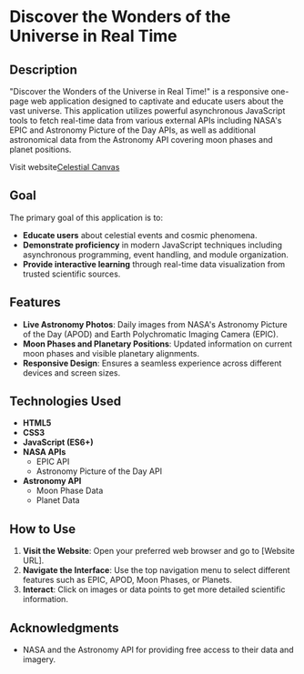 # **Discover the Wonders of the Universe in Real Time**

## **Description**

"Discover the Wonders of the Universe in Real Time!" is a responsive one-page web application designed to captivate and educate users about the vast universe. This application utilizes powerful asynchronous JavaScript tools to fetch real-time data from various external APIs including NASA's EPIC and Astronomy Picture of the Day APIs, as well as additional astronomical data from the Astronomy API covering moon phases and planet positions.

Visit website[Celestial Canvas](https://katterina71.github.io/Celestial-Canvas/)

## **Goal**

The primary goal of this application is to:

- **Educate users** about celestial events and cosmic phenomena.
- **Demonstrate proficiency** in modern JavaScript techniques including asynchronous programming, event handling, and module organization.
- **Provide interactive learning** through real-time data visualization from trusted scientific sources.

## **Features**

- **Live Astronomy Photos**: Daily images from NASA's Astronomy Picture of the Day (APOD) and Earth Polychromatic Imaging Camera (EPIC).
- **Moon Phases and Planetary Positions**: Updated information on current moon phases and visible planetary alignments.
- **Responsive Design**: Ensures a seamless experience across different devices and screen sizes.

## **Technologies Used**

- **HTML5**
- **CSS3**
- **JavaScript (ES6+)**
- **NASA APIs**
    - EPIC API
    - Astronomy Picture of the Day API
- **Astronomy API**
    - Moon Phase Data
    - Planet Data

## **How to Use**

1. **Visit the Website**: Open your preferred web browser and go to [Website URL].
2. **Navigate the Interface**: Use the top navigation menu to select different features such as EPIC, APOD, Moon Phases, or Planets.
3. **Interact**: Click on images or data points to get more detailed scientific information.

## **Acknowledgments**

- NASA and the Astronomy API for providing free access to their data and imagery.
